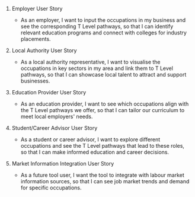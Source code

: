 1. Employer User Story
   - As an employer, I want to input the occupations in my business and see the corresponding T Level pathways, so that I can identify relevant education programs and connect with colleges for industry placements.

2. Local Authority User Story
   - As a local authority representative, I want to visualise the occupations in key sectors in my area and link them to T Level pathways, so that I can showcase local talent to attract and support businesses.

3. Education Provider User Story
   - As an education provider, I want to see which occupations align with the T Level pathways we offer, so that I can tailor our curriculum to meet local employers' needs.

4. Student/Career Advisor User Story
   - As a student or career advisor, I want to explore different occupations and see the T Level pathways that lead to these roles, so that I can make informed education and career decisions.

5. Market Information Integration User Story
   - As a future tool user, I want the tool to integrate with labour market information sources,  so that I can see job market trends and demand for specific occupations.